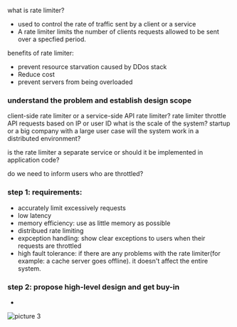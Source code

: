 what is rate limiter? 
* used to control the rate of traffic sent by a client or a service
* A rate limiter limits the number of clients requests allowed to be sent over a specfied period.
  
benefits of rate limiter:
* prevent resource starvation caused by DDos stack
* Reduce cost
* prevent servers from being overloaded


### understand the problem and establish design scope
client-side rate limiter or a service-side API rate limiter?
rate limiter throttle API requests based on IP or user ID
what is the scale of the system?  startup or a big company with a large user case
will the system work in a distributed environment?


is the rate limiter a separate service or should it be implemented in application code?

do we need to inform users who are throttled?

### step 1: requirements:
* accurately limit excessively requests
* low latency
* memory efficiency: use as little memory as possible
* distribued rate limiting
* expception handling: show clear exceptions to users when their requests are throttled
* high fault tolerance: if there are any problems with the rate limiter(for example: a cache server goes offline). it doesn't affect the entire system.


### step 2: propose high-level design and get buy-in
* 

![picture 3](https://i.loli.net/2021/09/03/oH4mBP3i8YNL7se.png)  
